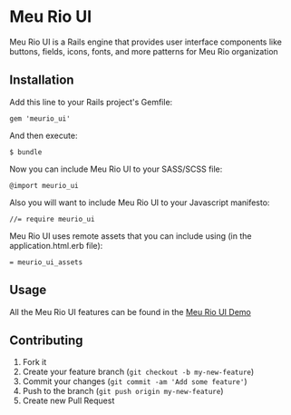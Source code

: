 # Meu Rio UI

Meu Rio UI is a Rails engine that provides user interface components like buttons, fields, icons, fonts, and more patterns for Meu Rio organization

## Installation

Add this line to your Rails project's Gemfile:

    gem 'meurio_ui'

And then execute:

    $ bundle

Now you can include Meu Rio UI to your SASS/SCSS file:

    @import meurio_ui

Also you will want to include Meu Rio UI to your Javascript manifesto:

    //= require meurio_ui

Meu Rio UI uses remote assets that you can include using (in the application.html.erb file):

    = meurio_ui_assets

## Usage

All the Meu Rio UI features can be found in the [Meu Rio UI Demo](http://meurio-ui.herokuapp.com/)

## Contributing

1. Fork it
2. Create your feature branch (`git checkout -b my-new-feature`)
3. Commit your changes (`git commit -am 'Add some feature'`)
4. Push to the branch (`git push origin my-new-feature`)
5. Create new Pull Request
